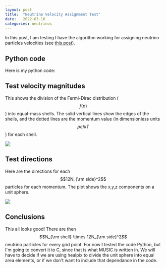 ```yaml
---
layout: post
title:  "Neutrino Velocity Assignment Test"
date:   2022-03-10
categories: neutrinos
---
```


In this post, I am testing I have the algorithm working for assigning neutrino particles velocities (see <a href="https://ndrakos.github.io/blog/neutrinos/Neutrino_IC_Method_Overview/">this post</a>).



## Python code

Here is my python code:

<object width="500" height="300" type="text/plain" data="{{site.baseurl}}/assets/files/assign_velocity.txt" border="0" >
</object>


## Test velocity magnitudes

This shows the division of the Fermi-Dirac distribution ($$f(p)$$) into equal-mass shells. The solid vertical lines show the edges of the shells, and the dotted lines are the momentum value (in dimensionless units $$pc/kT$$) for each shell.

<img src="{{ site.baseurl }}/assets/plots/20220310_velocityshells.png">


## Test directions

Here are the directions for each $$12N_{\rm side}^2$$ particles for each momentum. The plot shows the x,y,z components on a unit sphere.

<img src="{{ site.baseurl }}/assets/plots/20220310_velocitydirections.png">


## Conclusions

This all looks good! There are then $$N_{\rm shell} \times 12N_{\rm side}^2$$ neutrino particles for every grid point. For now I tested the code Python, but I'm going to convert it to C, since that is what MUSIC is written in. We will have to decide if we are using healpix to divide the unit sphere into equal area elements, or if we don't want to include that dependance in the code.
